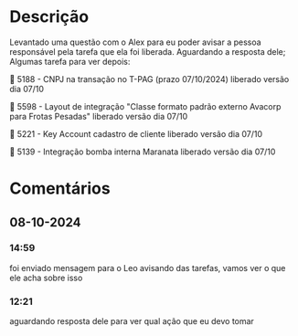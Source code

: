 # Descrição 
Levantado uma questão com o Alex para eu poder avisar a pessoa responsável pela tarefa que ela foi liberada. 
Aguardando a resposta dele; 
Algumas tarefa para ver depois: 

🎯 5188 - CNPJ na transação no T-PAG (prazo 07/10/2024)
liberado versão dia 07/10

🎯 5598 - Layout de integração "Classe formato padrão externo Avacorp para Frotas Pesadas"
liberado versão dia 07/10

🎯 5221 - Key Account cadastro de cliente
liberado versão dia 07/10

🎯 5139 - Integração bomba interna Maranata
liberado versão dia 07/10

# Comentários 
## 08-10-2024
### 14:59
foi enviado mensagem para o Leo avisando das tarefas, vamos ver o que ele acha sobre isso
### 12:21
aguardando resposta dele para ver qual ação que eu devo tomar